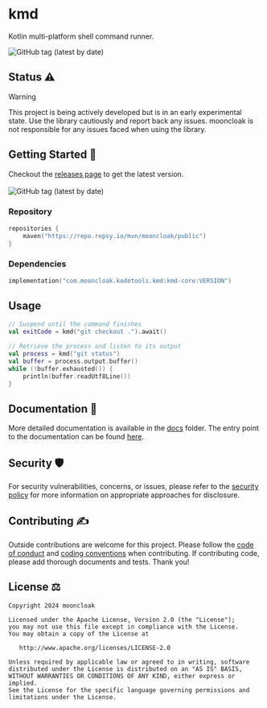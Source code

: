 # kmd

Kotlin multi-platform shell command runner.

<img alt="GitHub tag (latest by date)" src="https://img.shields.io/github/v/tag/mooncloak/kmd">

## Status ⚠️

> [!Warning]
> This project is being actively developed but is in an early experimental state. Use the library
> cautiously and report back any issues. mooncloak is not responsible for any issues faced when
> using
> the library.

## Getting Started 🏁

Checkout the [releases page](https://github.com/mooncloak/kmd/releases) to get the latest version.
<br/><br/>
<img alt="GitHub tag (latest by date)" src="https://img.shields.io/github/v/tag/mooncloak/kmd">

### Repository

```kotlin
repositories {
    maven("https://repo.repsy.io/mvn/mooncloak/public")
}
```

### Dependencies

```kotlin
implementation("com.mooncloak.kodetools.kmd:kmd-core:VERSION")
```

## Usage

```kotlin
// Suspend until the command finishes
val exitCode = kmd("git checkout .").await()

// Retrieve the process and listen to its output
val process = kmd("git status")
val buffer = process.output.buffer()
while (!buffer.exhausted()) {
    println(buffer.readUtf8Line())
}
```

## Documentation 📃

More detailed documentation is available in the [docs](docs/) folder. The entry point to the
documentation can be
found [here](docs/index.md).

## Security 🛡️

For security vulnerabilities, concerns, or issues, please refer to
the [security policy](SECURITY.md) for more
information on appropriate approaches for disclosure.

## Contributing ✍️

Outside contributions are welcome for this project. Please follow
the [code of conduct](CODE_OF_CONDUCT.md)
and [coding conventions](CODING_CONVENTIONS.md) when contributing. If contributing code, please add
thorough documents
and tests. Thank you!

## License ⚖️

```
Copyright 2024 mooncloak

Licensed under the Apache License, Version 2.0 (the "License");
you may not use this file except in compliance with the License.
You may obtain a copy of the License at

   http://www.apache.org/licenses/LICENSE-2.0

Unless required by applicable law or agreed to in writing, software
distributed under the License is distributed on an "AS IS" BASIS,
WITHOUT WARRANTIES OR CONDITIONS OF ANY KIND, either express or implied.
See the License for the specific language governing permissions and
limitations under the License.
```
